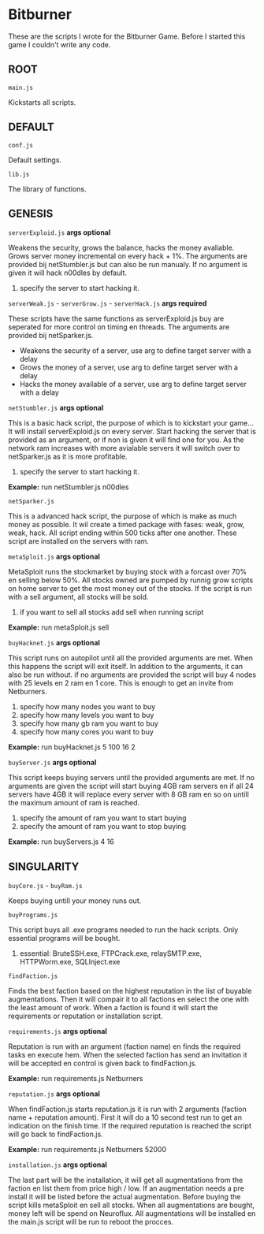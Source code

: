 # Bitburner

These are the scripts I wrote for the Bitburner Game. Before I started this game I couldn't write any code.


## ROOT

`main.js`

Kickstarts all scripts.

## DEFAULT

`conf.js`

Default settings.

`lib.js`

The library of functions.


## GENESIS


`serverExploid.js` 
**args optional**

Weakens the security, grows the balance, hacks the money avaliable. 
Grows server money incremental on every hack + 1%.
The arguments are provided bij netStumbler.js but can also be run manualy.
If no argument is given it will hack n00dles by default.

1. specify the server to start hacking it. 

`serverWeak.js` - `serverGrow.js` - `serverHack.js` 
**args required**

These scripts have the same functions as serverExploid.js buy are seperated for more control on timing en threads.
The arguments are provided bij netSparker.js.

* Weakens the security of a server, use arg to define target server with a delay
* Grows the money of a server, use arg to define target server with a delay
* Hacks the money available of a server, use arg to define target server with a delay

`netStumbler.js`
**args optional**

This is a basic hack script, the purpose of which is to kickstart your game... 
It will install serverExploid.js on every server. 
Start hacking the server that is provided as an argument, or if non is given it will find one for you.
As the network ram increases with more avialable servers it will switch over to netSparker.js as it is more profitable. 

1. specify the server to start hacking it.

**Example:** run netStumbler.js n00dles

`netSparker.js`

This is a advanced hack script, the purpose of which is make as much money as possible. 
It wil create a timed package with fases: weak, grow, weak, hack. All script ending within 500 ticks after one another. 
These script are installed on the servers with ram. 

`metaSploit.js`
**args optional**

MetaSploit runs the stockmarket by buying stock with a forcast over 70% en selling below 50%. 
All stocks owned are pumped by runnig grow scripts on home server to get the most money out of the stocks.
If the script is run with a sell argument, all stocks will be sold.

1. if you want to sell all stocks add sell when running script

**Example:** run metaSploit.js sell

`buyHacknet.js`
**args optional**

This script runs on autopilot until all the provided arguments are met. When this happens the script will exit itself.
In addition to the arguments, it can also be run without. if no arguments are provided the script will buy 4 nodes with 25 levels en 2 ram en 1 core.
This is enough to get an invite from Netburners.

1. specify how many nodes you want to buy
2. specify how many levels you want to buy
3. specify how many gb ram you want to buy
4. specify how many cores you want to buy

**Example:** run buyHacknet.js 5 100 16 2

`buyServer.js`
**args optional**

This script keeps buying servers until the provided arguments are met. 
If no arguments are given the script will start buying 4GB ram servers en if all 24 servers have 4GB it will replace every server
with 8 GB ram en so on untill the maximum amount of ram is reached. 

1. specify the amount of ram you want to start buying
2. specify the amount of ram you want to stop buying

**Example:** run buyServers.js 4 16


## SINGULARITY


`buyCore.js` - `buyRam.js`

Keeps buying untill your money runs out.

`buyPrograms.js` 

This script buys all .exe programs needed to run the hack scripts. Only essential programs will be bought. 

1. essential: BruteSSH.exe, FTPCrack.exe, relaySMTP.exe, HTTPWorm.exe, SQLInject.exe

`findFaction.js`

Finds the best faction based on the highest reputation in the list of buyable augmentations.
Then it will compair it to all factions en select the one with the least amount of work. 
When a faction is found it will start the requirements or reputation or installation script.

`requirements.js`
**args optional**

Reputation is run with an argument (faction name) en finds the required tasks en execute hem.
When the selected faction has send an invitation it will be accepted en control is given back to findFaction.js.

**Example:** run requirements.js Netburners

`reputation.js`
**args optional**

When findFaction.js starts reputation.js it is run with 2 arguments (faction name + reputation amount).
First it will do a 10 second test run to get an indication on the finish time.
If the required reputation is reached the script will go back to findFaction.js.

**Example:** run requirements.js Netburners 52000

`installation.js`
**args optional**

The last part will be the installation, it will get all augmentations from the faction en list them from price high / low.
If an augmentation needs a pre install it will be listed before the actual augmentation. 
Before buying the script kills metaSploit en sell all stocks.
When all augmentations are bought, money left will be spend on Neuroflux. 
All augmentations will be installed en the main.js script will be run to reboot the procces.